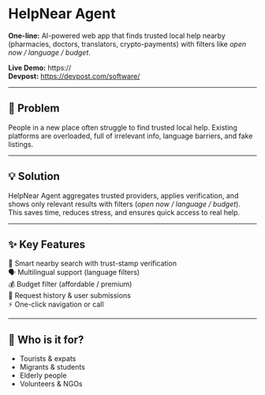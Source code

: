 # HelpNear Agent

**One-line:** AI-powered web app that finds trusted local help nearby (pharmacies, doctors, translators, crypto-payments) with filters like *open now / language / budget*.

**Live Demo:** https://<deploy-url>  
**Devpost:** https://devpost.com/software/<slug>

---

## 🚩 Problem
People in a new place often struggle to find trusted local help. Existing platforms are overloaded, full of irrelevant info, language barriers, and fake listings.

---

## 💡 Solution
HelpNear Agent aggregates trusted providers, applies verification, and shows only relevant results with filters (*open now / language / budget*).  
This saves time, reduces stress, and ensures quick access to real help.

---

## ✨ Key Features
🔎 Smart nearby search with trust-stamp verification  
🗣️ Multilingual support (language filters)  
💰 Budget filter (affordable / premium)  
📜 Request history & user submissions  
⚡ One-click navigation or call  

---

## 👥 Who is it for?
- Tourists & expats  
- Migrants & students  
- Elderly people  
- Volunteers & NGOs  
